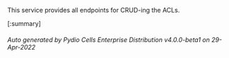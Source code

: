 






This service provides all endpoints for CRUD-ing the ACLs.

[:summary]

###### Auto generated by Pydio Cells Enterprise Distribution v4.0.0-beta1 on 29-Apr-2022
